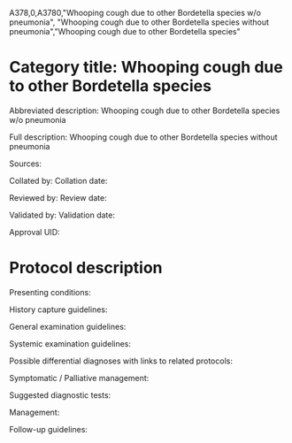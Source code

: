 A378,0,A3780,"Whooping cough due to other Bordetella species w/o pneumonia", "Whooping cough due to other Bordetella species without pneumonia","Whooping cough due to other Bordetella species"
# Category title: Whooping cough due to other Bordetella species

Abbreviated description: Whooping cough due to other Bordetella species w/o pneumonia

Full description: Whooping cough due to other Bordetella species without pneumonia

Sources:

Collated by:
Collation date:

Reviewed by:
Review date:

Validated by:
Validation date:

Approval UID:

# Protocol description

Presenting conditions:

History capture guidelines:

General examination guidelines:

Systemic examination guidelines:

Possible differential diagnoses with links to related protocols:

Symptomatic / Palliative management:

Suggested diagnostic tests:

Management:

Follow-up guidelines:
